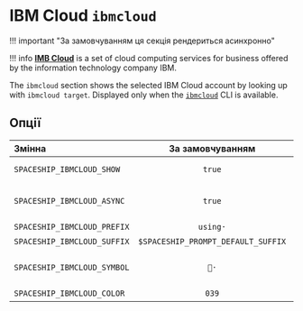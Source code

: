 # IBM Cloud `ibmcloud`

!!! important "За замовчуванням ця секція рендериться асинхронно"

!!! info
    [**IMB Cloud**](https://www.ibm.com/cloud) is a set of cloud computing services for business offered by the information technology company IBM.

The `ibmcloud` section shows the selected IBM Cloud account by looking up with `ibmcloud target`. Displayed only when the [`ibmcloud`](https://www.ibm.com/cloud/cli) CLI is available.

## Опції

| Змінна                      |          За замовчуванням          | Пояснення                               |
|:--------------------------- |:----------------------------------:|:--------------------------------------- |
| `SPACESHIP_IBMCLOUD_SHOW`   |               `true`               | Показати секцію                         |
| `SPACESHIP_IBMCLOUD_ASYNC`  |               `true`               | Рендерити секцію асинхронно             |
| `SPACESHIP_IBMCLOUD_PREFIX` |              `using·`              | Префікс секції                          |
| `SPACESHIP_IBMCLOUD_SUFFIX` | `$SPACESHIP_PROMPT_DEFAULT_SUFFIX` | Суфікс секції                           |
| `SPACESHIP_IBMCLOUD_SYMBOL` |                `👔·`                | Символ, що відображається перед секцією |
| `SPACESHIP_IBMCLOUD_COLOR`  |               `039`                | Колір секції                            |
